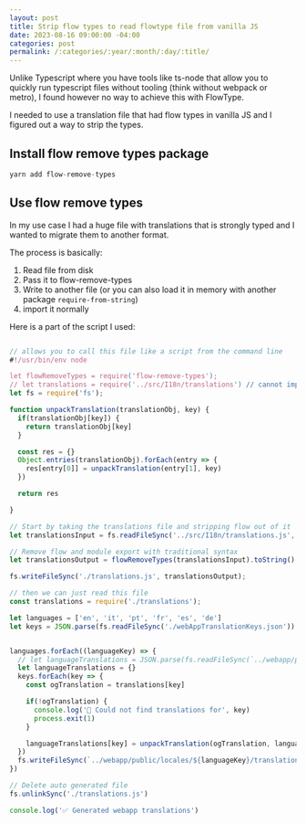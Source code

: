 ```yaml
---
layout: post
title: Strip flow types to read flowtype file from vanilla JS
date: 2023-08-16 09:00:00 -04:00
categories: post
permalink: /:categories/:year/:month/:day/:title/
---
```


Unlike Typescript where you have tools like ts-node that allow you to quickly run typescript files without tooling (think without webpack or metro), I found however no way to achieve this with FlowType.

I needed to use a translation file that had flow types in vanilla JS and I figured out a way to strip the types.

## Install flow remove types package

```jsx
yarn add flow-remove-types
```

## Use flow remove types

In my use case I had a huge file with translations that is strongly typed and I wanted to migrate them to another format.

The process is basically:

1. Read file from disk
2. Pass it to flow-remove-types
3. Write to another file (or you can also load it in memory with another package `require-from-string`)
4. import it normally

Here is a part of the script I used:

```js

// allows you to call this file like a script from the command line
#!/usr/bin/env node

let flowRemoveTypes = require('flow-remove-types');
// let translations = require('../src/I18n/translations') // cannot import it bc it contains flow types
let fs = require('fs');

function unpackTranslation(translationObj, key) {
  if(translationObj[key]) {
    return translationObj[key]
  }

  const res = {}
  Object.entries(translationObj).forEach(entry => {
    res[entry[0]] = unpackTranslation(entry[1], key)
  })

  return res

}

// Start by taking the translations file and stripping flow out of it
let translationsInput = fs.readFileSync('../src/I18n/translations.js', 'utf8');

// Remove flow and module export with traditional syntax
let translationsOutput = flowRemoveTypes(translationsInput).toString().replace('export default TRANSLATIONS', 'module.exports = TRANSLATIONS')

fs.writeFileSync('./translations.js', translationsOutput);

// then we can just read this file
const translations = require('./translations');

let languages = ['en', 'it', 'pt', 'fr', 'es', 'de']
let keys = JSON.parse(fs.readFileSync('./webAppTranslationKeys.json'))


languages.forEach((languageKey) => {
  // let languageTranslations = JSON.parse(fs.readFileSync(`../webapp/public/locales/${languageKey}/translation.json`))
  let languageTranslations = {}
  keys.forEach(key => {
    const ogTranslation = translations[key]

    if(!ogTranslation) {
      console.log('🛑 Could not find translations for', key)
      process.exit(1)
    }

    languageTranslations[key] = unpackTranslation(ogTranslation, languageKey)
  })
  fs.writeFileSync(`../webapp/public/locales/${languageKey}/translation.json`, JSON.stringify(languageTranslations, null, 2))
})

// Delete auto generated file
fs.unlinkSync('./translations.js')

console.log('✅ Generated webapp translations')
```
